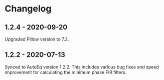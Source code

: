 # Changelog

## 1.2.4 - 2020-09-20
Upgraded Pillow version to 7.2.

## 1.2.2 - 2020-07-13
Synced to AutoEq version 1.2.2. This includes various bug fixes and speed improvement for calculating the minimum phase
FIR filters.
